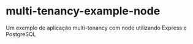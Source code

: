 # multi-tenancy-example-node
Um exemplo de aplicação multi-tenancy com node utilizando Express e PostgreSQL
